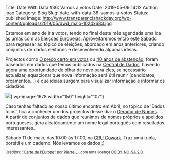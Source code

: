 Title: Date With Data #36: Vamos a votos
Date: 2019-05-09 14:12
Author: joao
Category: Blog
Slug: date-with-data-36-vamos-a-votos
Status: published
Image: http://www.transparenciahackday.org/wp-content/uploads/2019/05/dwd_maio-1024x683.jpg

Estamos em ano de ir a votos, tendo no final deste mês agendada uma 
ida às urnas com as Eleições Europeias. Aproveitaremos então este Sábado 
para regressar ao tópico de eleições, abordado em anos anteriores, 
criando conjuntos de dados eleitorais e desenvolvendo algumas ideias.

Projectos como [O preço certo em votos](https://charlieit.github.io/preco-certo-em-votos/) ou [40 anos de abstenção](https://transparenciahackday.github.io/40anosdeabstencao/), foram baseados em dados que temos publicados na [Central de Dados](http://centraldedados.pt/), 
havendo agora uma oportunidade de olhar de novo para eles, se 
necessário actualizar, equacionar que nova informação será útil reunir 
(candidatos, orçamentos...) e que ideias surgem para visualizar 
informação e informar os cidadãos.

![](http://www.transparenciahackday.org/wp-content/uploads/2019/05/gerador2.png){.wp-image-1678 width="150" height="107"}

Caso tenhas faltado ao nosso último encontro em Abril, no tópico de 'Dados tolos', fica a conhecer um dos projectos desse dia: o [Gerador de Nomes](https://gerador-nomes.herokuapp.com).  
A partir de conjuntos de dados que reunimos de nomes próprios e apelidos portugueses, gera aleatóriamente um nome legal português com resultados interessantes.

Sábado 11 de maio, das 10:00 às 17:00, na [CRU Cowork](https://cru-cowork.com/). Traz uma tripla, portátil e um caderno. Nós levamos os dados ;)

<small>Créditos: ["Carte de l'Europe"](https://www.flickr.com/photos/7969902@N07/5504189128) por [Pierre J.](https://www.flickr.com/photos/7969902@N07), com uma licença [CC BY-NC-SA 2.0](https://creativecommons.org/licenses/by-nc-sa/2.0/?ref=ccsearch&atype=rich).</small>

